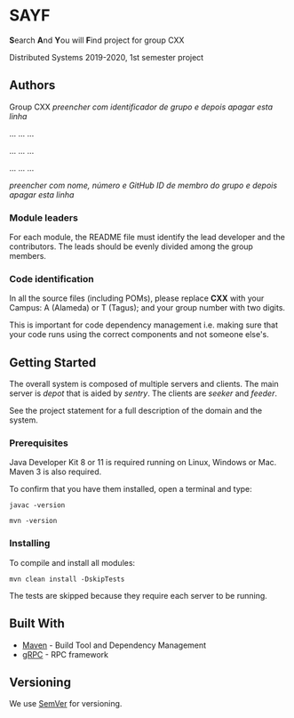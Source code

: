 # SAYF

**S**earch **A**nd **Y**ou will **F**ind project for group CXX

Distributed Systems 2019-2020, 1st semester project

## Authors

Group CXX
_preencher com identificador de grupo e depois apagar esta linha_

... ... ...

... ... ...

... ... ...

_preencher com nome, número e GitHub ID de membro do grupo e depois apagar esta linha_


### Module leaders

For each module, the README file must identify the lead developer and the contributors.
The leads should be evenly divided among the group members.


### Code identification

In all the source files (including POMs), please replace __CXX__ with your Campus: A (Alameda) or T (Tagus); and your group number with two digits.

This is important for code dependency management 
i.e. making sure that your code runs using the correct components and not someone else's.


## Getting Started

The overall system is composed of multiple servers and clients.
The main server is _depot_ that is aided by _sentry_. 
The clients are _seeker_ and _feeder_.

See the project statement for a full description of the domain and the system.



### Prerequisites

Java Developer Kit 8 or 11 is required running on Linux, Windows or Mac.
Maven 3 is also required.

To confirm that you have them installed, open a terminal and type:

```
javac -version

mvn -version
```


### Installing

To compile and install all modules:

```
mvn clean install -DskipTests
```

The tests are skipped because they require each server to be running.


## Built With

* [Maven](https://maven.apache.org/) - Build Tool and Dependency Management
* [gRPC](https://grpc.io/) - RPC framework



## Versioning

We use [SemVer](http://semver.org/) for versioning. 


